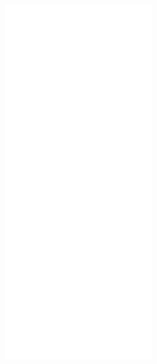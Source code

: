 <img alt="🦑" align="left" width="400px" src="https://github.com/Tiziyi/Tiziyi/blob/main/metrics.svg">
<img alt="🦑" align="left" width="400px" src="https://github.com/Tiziyi/Tiziyi/blob/main/metrics.additional.svg">
